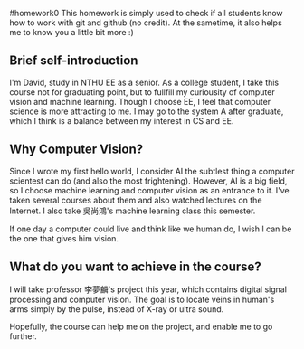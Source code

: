 #homework0
This homework is simply used to check if all students know how to work with git and github (no credit).
At the sametime, it also helps me to know you a little bit more :)

## Brief self-introduction
I'm David, study in NTHU EE as a senior. As a college student, I take this course not for graduating point, but to fullfill my curiousity of computer vision and machine learning. Though I choose EE, I feel that computer science is more attracting to me. I may go to the system A after graduate, which I think is a balance between my interest in CS and EE.

## Why Computer Vision?
Since I wrote my first hello world, I consider AI the subtlest thing a computer scientest can do (and also the most frightening). However, AI is a big field, so I choose machine learning and computer vision as an entrance to it. I've taken several courses about them and also watched lectures on the Internet. I also take 吳尚鴻's machine learning class this semester.

If one day a computer could live and think like we human do, I wish I can be the one that gives him vision.

## What do you want to achieve in the course? 
I will take professor 李夢麟's project this year, which contains digital signal processing and computer vision. The goal is to locate veins in human's arms simply by the pulse, instead of X-ray or ultra sound.

Hopefully, the course can help me on the project, and enable me to go further.

